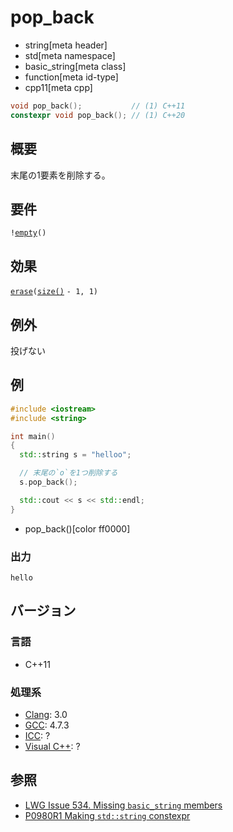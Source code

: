 # pop_back
* string[meta header]
* std[meta namespace]
* basic_string[meta class]
* function[meta id-type]
* cpp11[meta cpp]

```cpp
void pop_back();           // (1) C++11
constexpr void pop_back(); // (1) C++20
```

## 概要
末尾の1要素を削除する。


## 要件
`!`[`empty`](empty.md)`()`


## 効果
[`erase`](erase.md)`(`[`size()`](size.md) `- 1, 1)`


## 例外
投げない


## 例
```cpp example
#include <iostream>
#include <string>

int main()
{
  std::string s = "helloo";

  // 末尾の`o`を1つ削除する
  s.pop_back();

  std::cout << s << std::endl;
}
```
* pop_back()[color ff0000]

### 出力
```
hello
```

## バージョン
### 言語
- C++11

### 処理系
- [Clang](/implementation.md#clang): 3.0
- [GCC](/implementation.md#gcc): 4.7.3
- [ICC](/implementation.md#icc): ?
- [Visual C++](/implementation.md#visual_cpp): ?


## 参照
- [LWG Issue 534. Missing `basic_string` members](http://www.open-std.org/jtc1/sc22/wg21/docs/lwg-defects.html#534)
- [P0980R1 Making `std::string` constexpr](https://www.open-std.org/jtc1/sc22/wg21/docs/papers/2019/p0980r1.pdf)
